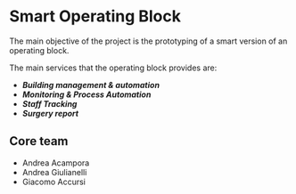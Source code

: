 # Smart Operating Block

The main objective of the project is the prototyping of a smart version of an operating block.

The main services that the operating block provides are:
- _**Building management & automation**_
- _**Monitoring & Process Automation**_
- _**Staff Tracking**_
- _**Surgery report**_

## Core team
- Andrea Acampora
- Andrea Giulianelli
- Giacomo Accursi
